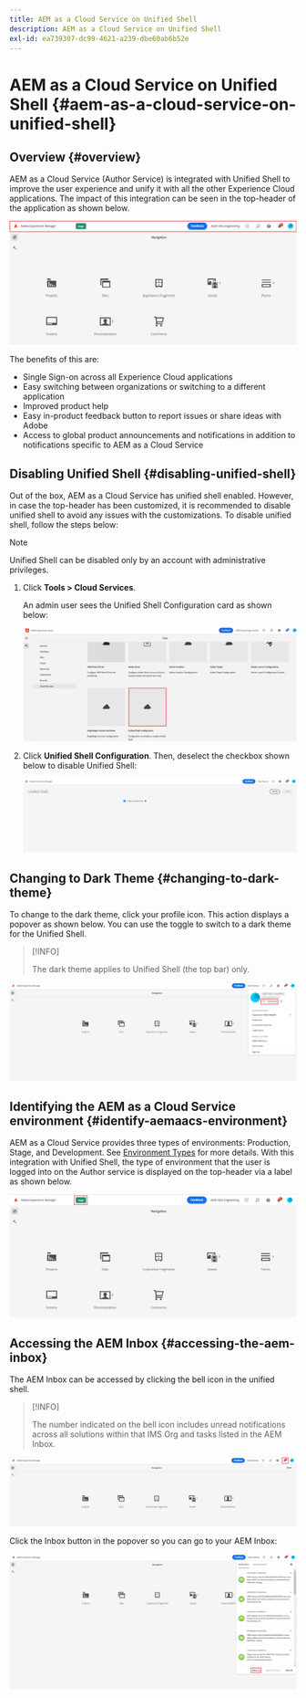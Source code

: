 ```yaml
---
title: AEM as a Cloud Service on Unified Shell
description: AEM as a Cloud Service on Unified Shell
exl-id: ea739307-dc99-4621-a239-dbe60ab6b52e
---
```

# AEM as a Cloud Service on Unified Shell {#aem-as-a-cloud-service-on-unified-shell}

## Overview {#overview}

AEM as a Cloud Service (Author Service) is integrated with Unified Shell to improve the user experience and unify it with all the other Experience Cloud applications. The impact of this integration can be seen in the top-header of the application as shown below.

![image](/help/overview/assets/unifiedshell_header.png)

The benefits of this are:

* Single Sign-on across all Experience Cloud applications
* Easy switching between organizations or switching to a different application
* Improved product help
* Easy in-product feedback button to report issues or share ideas with Adobe
* Access to global product announcements and notifications in addition to notifications specific to AEM as a Cloud Service

## Disabling Unified Shell {#disabling-unified-shell}

Out of the box, AEM as a Cloud Service has unified shell enabled. However, in case the top-header has been customized, it is recommended to disable unified shell to avoid any issues with the customizations. To disable unified shell, follow the steps below:

>[!NOTE]
>Unified Shell can be disabled only by an account with administrative privileges.

1. Click **Tools > Cloud Services**. 

   An admin user sees the Unified Shell Configuration card as shown below:

   ![image](/help/overview/assets/unifiedshell2.png)

1. Click **Unified Shell Configuration**. Then, deselect the checkbox shown below to disable Unified Shell:

   ![image](/help/overview/assets/unifiedshell3.png)

## Changing to Dark Theme {#changing-to-dark-theme}

To change to the dark theme, click your profile icon. This action displays a popover as shown below. You can use the toggle to switch to a dark theme for the Unified Shell.

>[!INFO]
>
>The dark theme applies to Unified Shell (the top bar) only.

![image](/help/overview/assets/unifiedshell4.png)

## Identifying the AEM as a Cloud Service environment {#identify-aemaacs-environment}

AEM as a Cloud Service provides three types of environments: Production, Stage, and Development. See [Environment Types](https://experienceleague.adobe.com/docs/experience-manager-cloud-service/content/implementing/using-cloud-manager/manage-environments.html?lang=en) for more details. With this integration with Unified Shell, the type of environment that the user is logged into on the Author service is displayed on the top-header via a label as shown below.

![image](/help/overview/assets/unifiedshell_header_label.png)

## Accessing the AEM Inbox {#accessing-the-aem-inbox}

The AEM Inbox can be accessed by clicking the bell icon in the unified shell. 

>[!INFO]
>
> The number indicated on the bell icon includes unread notifications across all solutions within that IMS Org and tasks listed in the AEM Inbox.

![image](/help/overview/assets/unifiedshell5.png)

Click the Inbox button in the popover so you can go to your AEM Inbox:

![image](/help/overview/assets/unifiedshell6.png)
